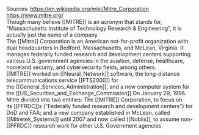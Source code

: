 Sources:
https://en.wikipedia.org/wiki/Mitre_Corporation
https://www.mitre.org/
\
Though many believe [[MITRE]] is an acronym that stands for, "Massachusetts Institute of Technology Research & Engineering", it is actually just the name of a company.
\
The [[Mitre]] Corporation is an American not-for-profit organization with dual headquarters in Bedford, Massachusetts, and McLean, Virginia. It manages federally funded research and development centers supporting various U.S. government agencies in the aviation, defense, healthcare, homeland security, and cybersecurity fields, among others.
\
[[MITRE]] worked on [[Neural_Network]] software, the long-distance telecommunications service [[FTS2000]] for the [[General_Services_Administration]], and a new computer system for the [[US_Securities_and_Exchange_Commission]] On January 29, 1996.
\
Mitre divided into two entities: The [[MITRE]] Corporation, to focus on its [[FFRDC]]s ("Federally funded research and development centers") for DoD and FAA; and a new company established in McLean, called [[Mitretek_Systems]] until 2007 and now called [[Noblis]], to assume non-[[FFRDC]] research work for other U.S. Government agencies.
